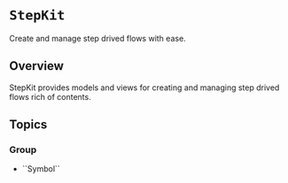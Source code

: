 # ``StepKit``

Create and manage step drived flows with ease.

## Overview

StepKit provides models and views for creating and managing step drived flows rich of contents.


## Topics

### <!--@START_MENU_TOKEN@-->Group<!--@END_MENU_TOKEN@-->

- <!--@START_MENU_TOKEN@-->``Symbol``<!--@END_MENU_TOKEN@-->
